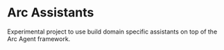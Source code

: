 <!--
SPDX-FileCopyrightText: 2025 Deutsche Telekom AG and others

SPDX-License-Identifier: CC0-1.0    
-->


# Arc Assistants

Experimental project to use build domain specific assistants on top of the Arc Agent framework.
